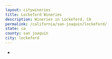 ```yaml
---
layout: citywineries
title: Lockeford Wineries
description: Wineries in Lockeford, CA
permalink: /california/san-joaquin/lockeford/
state: ca
county: san joaquin
city: lockeford
---
```

-

